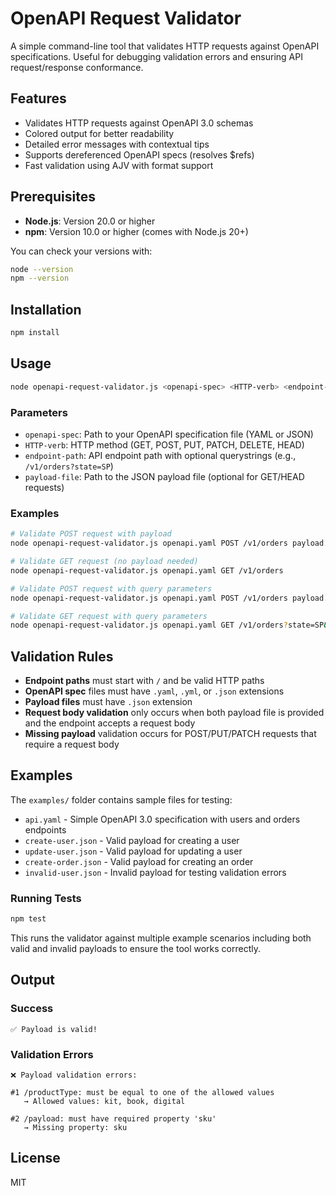 # OpenAPI Request Validator

A simple command-line tool that validates HTTP requests against OpenAPI specifications. Useful for debugging validation errors and ensuring API request/response conformance.

## Features

- Validates HTTP requests against OpenAPI 3.0 schemas
- Colored output for better readability
- Detailed error messages with contextual tips
- Supports dereferenced OpenAPI specs (resolves $refs)
- Fast validation using AJV with format support

## Prerequisites

- **Node.js**: Version 20.0 or higher
- **npm**: Version 10.0 or higher (comes with Node.js 20+)

You can check your versions with:
```bash
node --version
npm --version
```

## Installation

```bash
npm install
```

## Usage

```bash
node openapi-request-validator.js <openapi-spec> <HTTP-verb> <endpoint-path> [payload-file]
```

### Parameters

- `openapi-spec`: Path to your OpenAPI specification file (YAML or JSON)
- `HTTP-verb`: HTTP method (GET, POST, PUT, PATCH, DELETE, HEAD)
- `endpoint-path`: API endpoint path with optional querystrings (e.g., `/v1/orders?state=SP`)
- `payload-file`: Path to the JSON payload file (optional for GET/HEAD requests)

### Examples

```bash
# Validate POST request with payload
node openapi-request-validator.js openapi.yaml POST /v1/orders payload.json

# Validate GET request (no payload needed)
node openapi-request-validator.js openapi.yaml GET /v1/orders

# Validate POST request with query parameters
node openapi-request-validator.js openapi.yaml POST /v1/orders payload.json

# Validate GET request with query parameters
node openapi-request-validator.js openapi.yaml GET /v1/orders?state=SP&limit=10
```

## Validation Rules

- **Endpoint paths** must start with `/` and be valid HTTP paths
- **OpenAPI spec** files must have `.yaml`, `.yml`, or `.json` extensions
- **Payload files** must have `.json` extension
- **Request body validation** only occurs when both payload file is provided and the endpoint accepts a request body
- **Missing payload** validation occurs for POST/PUT/PATCH requests that require a request body

## Examples

The `examples/` folder contains sample files for testing:

- `api.yaml` - Simple OpenAPI 3.0 specification with users and orders endpoints
- `create-user.json` - Valid payload for creating a user
- `update-user.json` - Valid payload for updating a user
- `create-order.json` - Valid payload for creating an order
- `invalid-user.json` - Invalid payload for testing validation errors

### Running Tests

```bash
npm test
```

This runs the validator against multiple example scenarios including both valid and invalid payloads to ensure the tool works correctly.

## Output

### Success
```
✅ Payload is valid!
```

### Validation Errors
```
❌ Payload validation errors:

#1 /productType: must be equal to one of the allowed values
   → Allowed values: kit, book, digital

#2 /payload: must have required property 'sku'
   → Missing property: sku
```

## License

MIT
